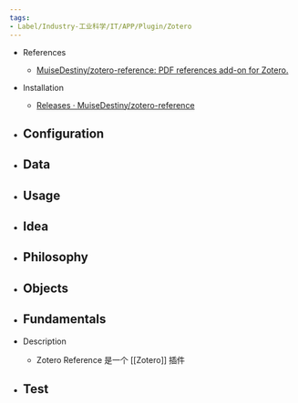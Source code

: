 ```yaml
---
tags:
- Label/Industry-工业科学/IT/APP/Plugin/Zotero
---
```


- References
    - [MuiseDestiny/zotero-reference: PDF references add-on for Zotero.](https://github.com/MuiseDestiny/zotero-reference)

- Installation
    - [Releases · MuiseDestiny/zotero-reference](https://github.com/MuiseDestiny/zotero-reference/releases)

- Configuration
    - 

- Data
    - 

- Usage
    - 

- Idea
    - 

- Philosophy
    - 

- Objects
    - 

- Fundamentals
    - 

- Description
    - Zotero Reference 是一个 [[Zotero]] 插件

- Test
    - 
